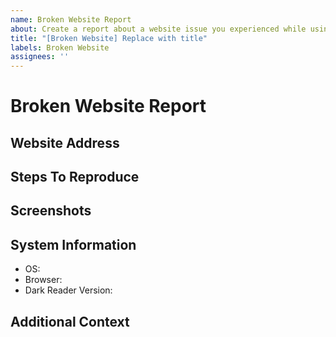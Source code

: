 ```yaml
---
name: Broken Website Report
about: Create a report about a website issue you experienced while using Dark Reader.
title: "[Broken Website] Replace with title"
labels: Broken Website
assignees: ''
---
```


<!--
  ⚠⚠ Do not delete this issue template or your issue will be ignored! ⚠⚠
  Thank you for taking the time to report a bug.
  First, please check:
  - Can the issue be reproduced in a fresh browser profile?
  - Is there an existing issue about this?
  Please fill out every section of this report, removing any that are not needed.
  Finally, place a brief description in the title of this report.
-->

# Broken Website Report

## Website Address
<!-- Provide the website address. -->

## Steps To Reproduce
<!-- Provide steps to reproduce the problem, which will allow us to troubleshoot this website issue. -->
<!--
Here is an example:
- Go to example.com.
- Hover over the example button.
- Notice that when hovering over the example button, it does not change color.
-->

## Screenshots
<!-- If applicable, add screenshots to help explain this website issue. -->

## System Information
<!--
  Specify the browser name and version as well as the Dark Reader version you are using.
  Please do an online search for help if you are not familiar with how to get this information.
-->

- OS: <!-- e.g. Windows, macOS, Linux -->
- Browser: <!-- e.g. Chrome 91, Firefox 90, Edge 91, Safari 14 -->
- Dark Reader Version: <!-- e.g. 4.9.34 -->

## Additional Context
<!-- Provide any additional information about this website issue. -->

